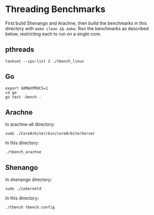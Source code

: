 # Threading Benchmarks

First build Shenango and Arachne, then build the benchmarks in this directory
with `make clean && make`. Run the benchmarks as described below, restricting
each to run on a single core.

## pthreads
```
taskset --cpu-list 2 ./tbench_linux
```

## Go
```
export GOMAXPROCS=1
cd go
go test -bench .
```

## Arachne
In arachne-all directory:
```
sudo ./CoreArbiter/bin/coreArbiterServer
```

In this directory:
```
./tbench_arachne
```

## Shenango
In shenango directory:
```
sudo ./iokerneld
```

In this directory:
```
./tbench tbench.config
```